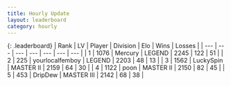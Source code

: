 ```yaml
---
title: Hourly Update
layout: leaderboard
category: hourly
---
```


{: .leaderboard}
| Rank | LV | Player | Division | Elo | Wins | Losses |
| --- | --- | --- | --- | --- | --- | --- |
| <span data-change="0">1</span> | 1076 | <span title="ID: 692745">Mercury</span> | LEGEND | <span data-change="0">2245</span> | <span data-change="0">122</span> | <span data-change="0">51</span> |
| <span data-change="0">2</span> | 225 | <span title="ID: 719486">yourlocalfemboy</span> | LEGEND | <span data-change="0">2203</span> | <span data-change="0">48</span> | <span data-change="0">13</span> |
| <span data-change="0">3</span> | 1562 | <span title="ID: 498412">LuckySpin</span> | MASTER II | <span data-change="0">2159</span> | <span data-change="0">64</span> | <span data-change="0">30</span> |
| <span data-change="0">4</span> | 1122 | <span title="ID: 540690">poon</span> | MASTER II | <span data-change="0">2150</span> | <span data-change="0">82</span> | <span data-change="0">45</span> |
| <span data-change="0">5</span> | 453 | <span title="ID: 649454">DripDew</span> | MASTER III | <span data-change="0">2142</span> | <span data-change="0">68</span> | <span data-change="0">38</span> |